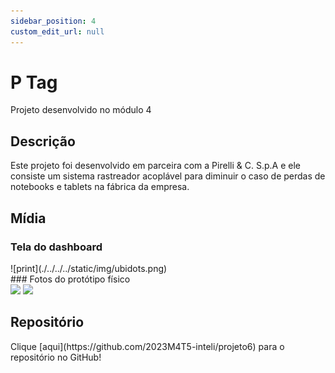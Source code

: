 ```yaml
---
sidebar_position: 4
custom_edit_url: null
---
```


# P Tag

Projeto desenvolvido no módulo 4

## Descrição
Este projeto foi desenvolvido em parceira com a Pirelli & C. S.p.A e ele consiste um sistema rastreador acoplável para diminuir o caso de perdas de notebooks e tablets na fábrica da empresa.

## Mídia

### Tela do dashboard
<div style={{margin:25}}>
    <div style={{textAlign: 'center'}}>
        ![print](./../../../static/img/ubidots.png)
    </div>
</div>
### Fotos do protótipo físico
<div style={{display:"flex"}}>
    <div style={{textAlign: 'center'}}>
        <div style={{marginLeft:50}}>
            <img src="./../../img/ptag.jpeg" style={{width:350}}/>
            <img src="./../../img/ptag1.jpeg" style={{width:350}}/>
        </div>
    </div>
</div>

## Repositório

<div style={{textAlign: 'center'}}>
    Clique [aqui](https://github.com/2023M4T5-inteli/projeto6) para o repositório no GitHub!
</div>


